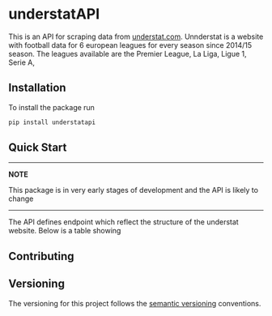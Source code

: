 # understatAPI
This is an API for scraping data from [understat.com](https://understat.com/). Unnderstat is a website with football data for 6 european leagues for every season since 2014/15 season. The leagues available are the Premier League, La Liga, Ligue 1, Serie A, 

## Installation
To install the package run
```bash
pip install understatapi
```

## Quick Start
---
**NOTE**

This package is in very early stages of development and the API is likely to change

---
The API defines endpoint which reflect the structure of the understat website. Below is a table showing

## Contributing

## Versioning
The versioning for this project follows the [semantic versioning](https://semver.org/) conventions.
